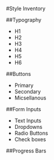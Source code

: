 #Style Inventory

##Typography
* H1
* H2
* H3
* H4
* H5
* H6

##Buttons
* Primary
* Secondary
* Micsellanous

##Form Inputs
* Text Inputs
* Dropdowns
* Radio Buttons
* Check boxes

##Progress Bars
